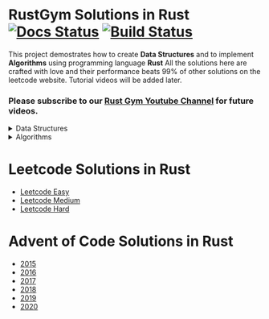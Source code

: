 # RustGym Solutions in Rust [![Docs Status](https://docs.rs/rustgym/badge.svg)](https://docs.rs/rustgym) [![Build Status](https://travis-ci.com/warycat/rustgym.svg?branch=master)](https://travis-ci.com/warycat/rustgym)

This project demostrates how to create **Data Structures** and to implement **Algorithms** using programming language **Rust**
All the solutions here are crafted with love and their performance beats 99% of other solutions on the leetcode website. Tutorial videos will be added later.

### Please subscribe to our [Rust Gym Youtube Channel](https://www.youtube.com/channel/UCV9HzRLPKjI8SttaIYOygsw) for future videos.

<details><summary>Data Structures</summary>

- Stack & Queue ( Vec, VecDeque )
- Linked List ( Option<Box<ListNode>> )
- Hash Tables ( HashMap, HashSet )
- Tree Tables ( BTreeMap, BTreeSet )
- Binary Search Tree ( Option<Rc<RefCell<TreeNode>>> )
- Binary Heaps & Priority Queue ( BinaryHeap )
- Graphs ( Vec<Vec<usize>> )
- Union Find ( UnionFind )
- Trie ( Trie )
</details>

<details><summary>Algorithms</summary>

- Bit Manipulation & Numbers
- Stability in Sorting
- Heapsort
- Binary Search
- Kth Smallest Elements
- Permutations
- Subsets
- BFS Graph
- DFS Graph
- Dijkstra’s Algorithm
- Tree Traversals
    - BFS
    - DFS
        - in-order
        - pre-order
        - post-order
- Topological Sort
- Detect cycle in an undirected graph
- Detect a cycle in a directed graph
- Count connected components in a graph
- Find strongly connected components in a graph
</details>

# Leetcode Solutions in Rust
- [Leetcode Easy](#leetcode_easy)
- [Leetcode Medium](#leetcode_medium)
- [Leetcode Hard](#leetcode_hard)

# Advent of Code Solutions in Rust
- [2015](#advent_of_code_2015)
- [2016](#advent_of_code_2016)
- [2017](#advent_of_code_2017)
- [2018](#advent_of_code_2018)
- [2019](#advent_of_code_2019)
- [2020](#advent_of_code_2020)

